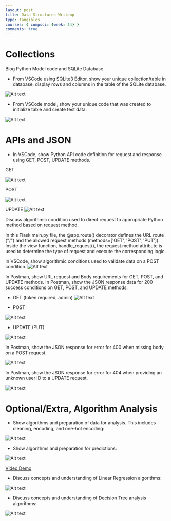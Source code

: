 ```yaml
---
layout: post
title: Data Structures Writeup
type: tangibles
courses: { compsci: {week: 14} }
comments: true
---
```

# Collections

Blog Python Model code and SQLite Database.

- From VSCode using SQLite3 Editor, show your unique collection/table in database, display rows and columns in the table of the SQLite database.

![Alt text](/Nighthawk-Pages/images/table.png)

- From VSCode model, show your unique code that was created to initialize table and create test data.

![Alt text](/Nighthawk-Pages/images/init.png)


# APIs and JSON


- In VSCode, show Python API code definition for request and response using GET, POST, UPDATE methods.


GET

![Alt text](/Nighthawk-Pages/images/g.png)


POST

![Alt text](/Nighthawk-Pages/images/pg.png)



UPDATE
![Alt text](/Nighthawk-Pages/images/p.png)


Discuss algorithmic condition used to direct request to appropriate Python method based on request method.


In this Flask main.py file, the @app.route() decorator defines the URL route ("/") and the allowed request methods (methods=['GET', 'POST', 'PUT']). Inside the view function, handle_request(), the request.method attribute is used to determine the type of request and execute the corresponding logic.



In VSCode, show algorithmic conditions used to validate data on a POST condition.
![Alt text](/Nighthawk-Pages/images/c.png)


In Postman, show URL request and Body requirements for GET, POST, and UPDATE methods. In Postman, show the JSON response data for 200 success conditions on GET, POST, and UPDATE methods.

- GET (token required, admin)
![Alt text](/Nighthawk-Pages/images/getall.png)

- POST

![Alt text](/Nighthawk-Pages/images/pull.png)

- UPDATE (PUT)

![Alt text](/Nighthawk-Pages/images/put1.png)

In Postman, show the JSON response for error for 400 when missing body on a POST request.

![Alt text](/Nighthawk-Pages/images/post.png)


In Postman, show the JSON response for error for 404 when providing an unknown user ID to a UPDATE request.

![Alt text](/Nighthawk-Pages/images/null.png)




#  Optional/Extra, Algorithm Analysis

- Show algorithms and preparation of data for analysis. This includes cleaning, encoding, and one-hot encoding:

![Alt text](/Nighthawk-Pages/images/one.png)

- Show algorithms and preparation for predictions:

![Alt text](/Nighthawk-Pages/images/two.png)

[Video Demo](https://drive.google.com/file/d/1nsliqhjIZPXC-70gKHR9Io8FGqWRXN5z/view)


- Discuss concepts and understanding of Linear Regression algorithms:


![Alt text](/Nighthawk-Pages/images/logisticregression.png)

- Discuss concepts and understanding of Decision Tree analysis algorithms:

![Alt text](/Nighthawk-Pages/images/tree.png)



